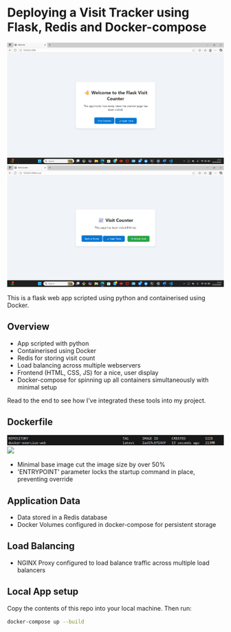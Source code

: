 # Deploying a Visit Tracker using Flask, Redis and Docker-compose 

<div>
    <img src="./Images/Screenshot 2025-10-22 172338.png" alt="Diagram" width="600"/>  <img src="./Images/Screenshot 2025-10-22 172400.png" alt="Diagram" width="600"/>
</div>

This is a flask web app scripted using python and containerised using Docker. 

 ## Overview

 - App scripted with python
 - Containerised using Docker 
 - Redis for storing visit count
 - Load balancing across multiple webservers
 - Frontend (HTML, CSS, JS) for a nice, user display
 - Docker-compose for spinning up all containers simultaneously with minimal setup

Read to the end to see how I've integrated these tools into my project.

## Dockerfile

<div>
    <img src="./Images/Screenshot 2025-10-22 212117.png" alt="Diagram" width="600"/>  <img src="./Images/Screenshot 2025-10-22 173809.png alt="Diagram" width="600"/>
</div>

- Minimal base image cut the image size by over 50%
- 'ENTRYPOINT' parameter locks the startup command in place, preventing override 

## Application Data

- Data stored in a Redis database 
- Docker Volumes configured in docker-compose for persistent storage 

## Load Balancing

- NGINX Proxy configured to load balance traffic across multiple load balancers


## Local App setup 

Copy the contents of this repo into your local machine. Then run:

```bash |  
docker-compose up --build 
```